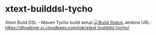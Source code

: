 xtext-builddsl-tycho
====================

Xtext Build DSL - Maven Tycho build setup [![Build Status](https://dhuebner.ci.cloudbees.com/job/xtext-builddsl-tycho/badge/icon)](https://dhuebner.ci.cloudbees.com/job/xtext-builddsl-tycho/)
Jenkins URL: https://dhuebner.ci.cloudbees.com/job/xtext-builddsl-tycho/
